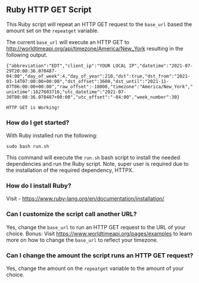 ## Ruby HTTP GET Script

This Ruby script will repeat an HTTP GET request to the `base_url` based the amount set on the `repeatget` variable.

The current `base_url` will execute an HTTP GET to http://worldtimeapi.org/api/timezone/America/New_York resulting in the following output. 

`{"abbreviation":"EDT","client_ip":"YOUR LOCAL IP","datetime":"2021-07-29T20:08:36.070487-04:00","day_of_week":4,"day_of_year":210,"dst":true,"dst_from":"2021-03-14T07:00:00+00:00","dst_offset":3600,"dst_until":"2021-11-07T06:00:00+00:00","raw_offset":-18000,"timezone":"America/New_York","unixtime":1627603716,"utc_datetime":"2021-07-30T00:08:36.070487+00:00","utc_offset":"-04:00","week_number":30}`

`HTTP GET is Working!`

### How do I get started?

With Ruby installed run the following:

`sudo bash run.sh` 

This command will execute the `run.sh` bash script to install the needed dependencies and run the Ruby script. Note, super user is required due to the installation of the required dependency, HTTPX. 

### How do I install Ruby? 

Visit - https://www.ruby-lang.org/en/documentation/installation/

### Can I customize the script call another URL? 

Yes, change the `base_url` to run an HTTP GET request to the URL of your choice. Bonus: Visit https://www.worldtimeapi.org/pages/examples to learn more on how to change the `base_url` to reflect your timezone. 

### Can I change the amount the script runs an HTTP GET request?

Yes, change the amount on the `repeatget` variable to the amount of your choice. 
